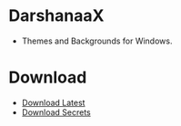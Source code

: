 # DarshanaaX
- Themes and Backgrounds for Windows.

# Download
- [Download Latest](https://codeload.github.com/DrevilYT/DarshanaaX/zip/refs/heads/main)
- [Download Secrets](https://drev.uk.to/uwu.gif)
